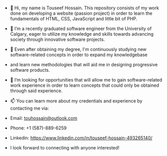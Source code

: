- 👋 Hi, my name is Touseef Hossain. This repository consists of my work done on developing a website (passion project) in order to learn the fundamentals of HTML, CSS, JavaScript and little bit of PHP.
- 👀 I’m a recently graduated software engineer from the University of Calgary, eager to utilize my knowledge and skills towards advancing society through innovative software projects.
- 🌱 Even after obtaining my degree, I'm continuously studying new software-related concepts in order to expand my knowledgebase
- and learn new methodologies that will aid me in designing progressive software products. 
- 💞️ I’m looking for opportunities that will allow me to gain software-related work experience in order to learn concepts that could only
be obtained through said experience.
- 📫 You can learn more about my credentials and experience by contacting me via:
- Email: touhossain@outlook.com
- Phone: +1 (587)-889-6259
- Linkedin: https://www.linkedin.com/in/touseef-hossain-493265140/

- I look forward to connecting with anyone interested!

<!---
toastyho/toastyho is a ✨ special ✨ repository because its `README.md` (this file) appears on your GitHub profile.
You can click the Preview link to take a look at your changes.
--->
